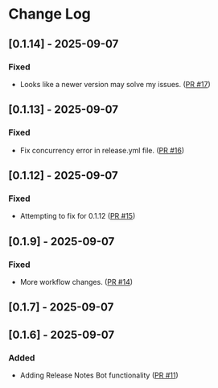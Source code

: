# Change Log

## [0.1.14] - 2025-09-07

### Fixed

- Looks like a newer version may solve my issues. ([PR #17](https://github.com/redvers/jndi-file-scanner/pull/17))

## [0.1.13] - 2025-09-07

### Fixed

- Fix concurrency error in release.yml file. ([PR #16](https://github.com/redvers/jndi-file-scanner/pull/16))

## [0.1.12] - 2025-09-07

### Fixed

- Attempting to fix for 0.1.12 ([PR #15](https://github.com/redvers/jndi-file-scanner/pull/15))

## [0.1.9] - 2025-09-07

### Fixed

- More workflow changes. ([PR #14](https://github.com/redvers/jndi-file-scanner/pull/14))

## [0.1.7] - 2025-09-07

## [0.1.6] - 2025-09-07

### Added

- Adding Release Notes Bot functionality ([PR #11](https://github.com/redvers/jndi-file-scanner/pull/11))


